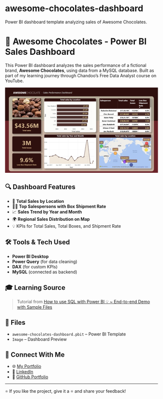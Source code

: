 # awesome-chocolates-dashboard
Power BI dashboard template analyzing sales of Awesome Chocolates.
# 🍫 Awesome Chocolates - Power BI Sales Dashboard

This Power BI dashboard analyzes the sales performance of a fictional brand, **Awesome Chocolates**, using data from a MySQL database. Built as part of my learning journey through Chandoo’s Free Data Analyst course on YouTube.

![Dashboard Preview](Image.png)

## 🔍 Dashboard Features

- 📍 **Total Sales by Location**
- 👨‍💼 **Top Salespersons with Box Shipment Rate**
- 📈 **Sales Trend by Year and Month**
- 🌍 **Regional Sales Distribution on Map**
- 💡 KPIs for Total Sales, Total Boxes, and Shipment Rate

## 🛠 Tools & Tech Used

- **Power BI Desktop**
- **Power Query** (for data cleaning)
- **DAX** (for custom KPIs)
- **MySQL** (connected as backend)

## 🎓 Learning Source

> Tutorial from [How to use SQL with Power BI 💡 ~ End-to-end Demo with Sample Files](https://www.youtube.com/live/UQJAHUUFK-o?si=mqE8hfTjEzt8vGIE)

## 📁 Files

- `awesome-chocolates-dashboard.pbit` – Power BI Template
- `Image` – Dashboard Preview

## 🔗 Connect With Me

- 🌐 [My Portfolio](https://your-portfolio-link.com)
- 💼 [LinkedIn](https://www.linkedin.com/in/rishi-kesavan-a1b773281)
- 📁 [GitHub Portfolio](https://github.com/Rishiz46)

---

⭐ If you like the project, give it a ⭐ and share your feedback!
